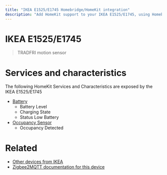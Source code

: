 ```yaml
---
title: "IKEA E1525/E1745 Homebridge/HomeKit integration"
description: "Add HomeKit support to your IKEA E1525/E1745, using Homebridge, Zigbee2MQTT and homebridge-z2m."
---
```

<!---
This file has been GENERATED using src/docgen/docgen.ts
DO NOT EDIT THIS FILE MANUALLY!
-->
# IKEA E1525/E1745
> TRADFRI motion sensor


# Services and characteristics
The following HomeKit Services and Characteristics are exposed by
the IKEA E1525/E1745

* [Battery](../../battery.md)
  * Battery Level
  * Charging State
  * Status Low Battery
* [Occupancy Sensor](../../sensors.md)
  * Occupancy Detected


# Related
* [Other devices from IKEA](../index.md#ikea)
* [Zigbee2MQTT documentation for this device](https://www.zigbee2mqtt.io/devices/E1525_E1745.html)
